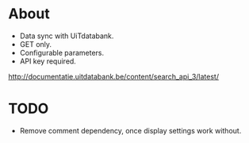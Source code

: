 # About

* Data sync with UiTdatabank.
* GET only.
* Configurable parameters.
* API key required.


http://documentatie.uitdatabank.be/content/search_api_3/latest/

# TODO
* Remove comment dependency, once display settings work without.